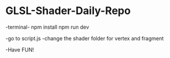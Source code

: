 # GLSL-Shader-Daily-Repo
-terminal-
npm install
npm run dev

-go to script.js
-change the shader folder for vertex and fragment

-Have FUN!
